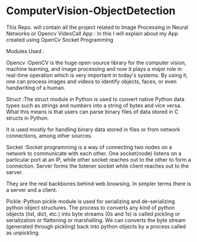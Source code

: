 # ComputerVision-ObjectDetection
This Repo. will contain all the project related to Image Processing in Neural Networks or Opencv 
VideoCall App :
In this I will explain about my App created using OpenCv Socket Programming

Modules Used : 

Opencv :OpenCV is the huge open-source library for the computer vision, machine learning, and image processing and now it plays a major role in real-time operation which is very important in today's systems. By using it, one can process images and videos to identify objects, faces, or even handwriting of a human.

Struct :The struct module in Python is used to convert native Python data types such as strings and numbers into a string of bytes and vice versa. What this means is that users can parse binary files of data stored in C structs in Python.

It is used mostly for handling binary data stored in files or from network connections, among other sources.

Socket :Socket programming is a way of connecting two nodes on a network to communicate with each other. One socket(node) listens on a particular port at an IP, while other socket reaches out to the other to form a connection. Server forms the listener socket while client reaches out to the server.

They are the real backbones behind web browsing. In simpler terms there is a server and a client.

Pickle :Python pickle module is used for serializing and de-serializing python object structures. The process to converts any kind of python objects (list, dict, etc.) into byte streams (0s and 1s) is called pickling or serialization or flattening or marshalling. We can converts the byte stream (generated through pickling) back into python objects by a process called as unpickling.
